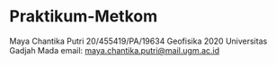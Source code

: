 # Praktikum-Metkom

Maya Chantika Putri
20/455419/PA/19634
Geofisika 2020
Universitas Gadjah Mada
email: maya.chantika.putri@mail.ugm.ac.id
